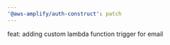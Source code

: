 ```yaml
---
'@aws-amplify/auth-construct': patch
---
```


feat: adding custom lambda function trigger for email
